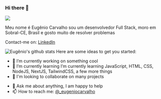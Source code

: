 ### Hi there 👋

![](https://visitor-badge.glitch.me/badge?page_id=eugeniocarvalho.eugeniocarvalho)

Meu nome é Eugênio Carvalho sou um desenvolvedor Full Stack, moro em Sobral-CE, Brasil e gosto muito de resolver problemas

Contact-me on:
[LinkedIn](https://linkedin.com/in/eugeniofreire)

![Eugênio's github stats](https://github-readme-stats.vercel.app/api?username=eugeniocarvalho&show_icons=true&theme=radical)
Here are some ideas to get you started:

- 🔭 I’m currently working on something cool
- 🌱 I’m currently learning I’m currently learning JavaScript, HTML, CSS, NodeJS, NextJS, TailwindCSS, a few more things
- 👯 I'm looking to collaborate on many projects
<!-- - 🤔 I’m looking for help with ... -->
- 💬 Ask me about anything, I am happy to help
- 📫 How to reach me: [@_eugeniocarvalho](https://www.instagram.com/_eugeniocarvalho/)
<!--
- 😄 Pronouns: ...
- ⚡ Fun fact: ... -->
